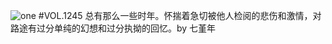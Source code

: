 ![one](http://image.wufazhuce.com/Fm2Oq1mj-npVRK9v6zcfjdvALmyE)
#VOL.1245
总有那么一些时年。怀揣着急切被他人检阅的悲伤和激情，对路途有过分单纯的幻想和过分执拗的回忆。by 七堇年